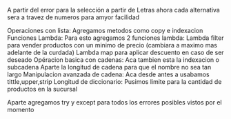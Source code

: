 
A partir del error para la selección a partir de Letras ahora cada alternativa sera a travez de numeros para amyor facilidad

Operaciones con lista:
    Agregamos metodos como copy e indexacion
Funciones Lambda:
    Para esto agregamos 2 funciones lambda:
        Lambda filter para vender productos con un minimo de precio (cambiara a maximo mas adelante de la curdada)
        Lambda map para aplicar descuento en caso de ser deseado
Opéracion basica con cadenas:
    Aca tambien esta la indexacion o subcadena
    Aparte la longitud de cadena para que el nombre no sea tan largo
Manipulacion avanzada de cadena:
    Aca desde antes a usabamos tittle,upper,strip
Longitud de diccionario:
    Pusimos limite para la cantidad de productos en la sucursal

Aparte agregamos try y except para todos los errores posibles vistos por el momento
